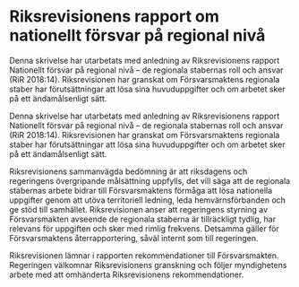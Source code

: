 # Riksrevisionens rapport om nationellt försvar på regional nivå

Denna skrivelse har utarbetats med anledning av Riksrevisionens rapport Nationellt försvar på regional nivå – de regionala stabernas roll och ansvar (RiR 2018:14). Riksrevisionen har granskat om Försvarsmaktens regionala staber har förutsättningar att lösa sina huvuduppgifter och om arbetet sker på ett ändamålsenligt sätt.

Denna skrivelse har utarbetats med anledning av Riksrevisionens rapport Nationellt försvar på regional nivå – de regionala stabernas roll och ansvar (RiR 2018:14). Riksrevisionen har granskat om Försvarsmaktens regionala staber har förutsättningar att lösa sina huvuduppgifter och om arbetet sker på ett ändamålsenligt sätt.

Riksrevisionens sammanvägda bedömning är att riksdagens och regeringens övergripande målsättning uppfylls, det vill säga att de regionala stabernas arbete bidrar till Försvarsmaktens förmåga att lösa nationella uppgifter genom att utöva territoriell ledning, leda hemvärnsförbanden och ge stöd till samhället. Riksrevisionen anser att regeringens styrning av Försvarsmakten avseende de regionala staberna är tillräckligt tydlig, har relevans för uppgiften och sker med rimlig frekvens. Detsamma gäller för Försvarsmaktens återrapportering, såväl internt som till regeringen.

Riksrevisionen lämnar i rapporten rekommendationer till Försvarsmakten. Regeringen välkomnar Riksrevisionens granskning och följer myndighetens arbete med att omhänderta Riksrevisionens rekommendationer.
